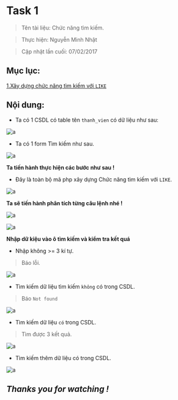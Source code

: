 # Task 1

> Tên tài liệu: Chức năng tìm kiếm.

> Thực hiện: Nguyễn Minh Nhật

> Cập nhật lần cuối: 07/02/2017

## Mục lục:

[1.Xây dựng chức năng tìm kiếm với `LIKE`](#seach)

## Nội dung:

<a name="seach"></a>

- Ta có 1 CSDL có table tên `thanh_vien` có dữ liệu như sau:

![a](http://imageshack.com/a/img923/2492/dEec3V.png)

- Ta có 1 form Tìm kiếm như sau.

![a](http://imageshack.com/a/img923/9301/WiNhCc.png)

**Ta tiến hành thực hiện các bước như sau !**

- Đây là toàn bộ mã php xây dựng Chức năng tìm kiếm với `LIKE`.

![a](http://imageshack.com/a/img922/3878/wioBVt.png)

**Ta sẽ tiến hành phân tích từng câu lệnh nhé !**

![a](http://imageshack.com/a/img924/2738/0TZ5G9.png)

![a](http://imageshack.com/a/img924/390/M25mfy.png)

**Nhập dữ kiệu vào ô tìm kiếm và kiểm tra kết quá**

- Nhập không >= 3 kí tự.

> Báo lỗi.

![a](http://imageshack.com/a/img923/2020/l4qXsN.png)

- Tìm kiếm dữ liệu tìm kiếm `không` có trong CSDL.

> Báo `Not found`

![a](http://imageshack.com/a/img924/9673/wclnw5.png)

- Tìm kiếm dữ liệu `có` trong CSDL.

> Tìm được 3 kết quả.

![a](http://imageshack.com/a/img923/9329/oGTVsp.png)

- Tìm kiếm thêm dữ liệu có trong CSDL.

![a](http://imageshack.com/a/img924/2691/ok1281.png)

## *Thanks you for watching !*
